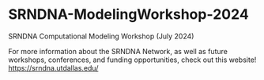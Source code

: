 # SRNDNA-ModelingWorkshop-2024
SRNDNA Computational Modeling Workshop (July 2024)

For more information about the SRNDNA Network, as well as future workshops, conferences, and funding opportunities, check out this website!
https://srndna.utdallas.edu/
